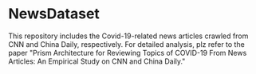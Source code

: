 # NewsDataset
This repository includes the Covid-19-related news articles crawled from CNN and China Daily, respectively.
For detailed analysis, plz refer to the paper "Prism Architecture for Reviewing Topics of COVID-19 From News Articles: An Empirical Study on CNN and China Daily."
